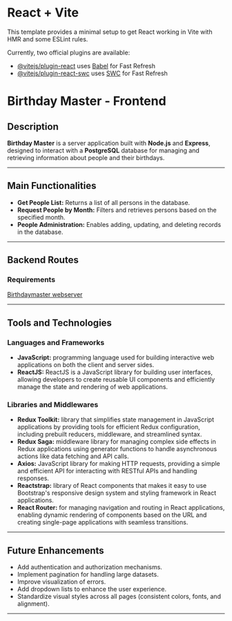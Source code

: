 # React + Vite

This template provides a minimal setup to get React working in Vite with HMR and some ESLint rules.

Currently, two official plugins are available:

- [@vitejs/plugin-react](https://github.com/vitejs/vite-plugin-react/blob/main/packages/plugin-react/README.md) uses [Babel](https://babeljs.io/) for Fast Refresh
- [@vitejs/plugin-react-swc](https://github.com/vitejs/vite-plugin-react-swc) uses [SWC](https://swc.rs/) for Fast Refresh

# Birthday Master - Frontend

## Description

**Birthday Master** is a server application built with **Node.js** and **Express**, designed to interact with a **PostgreSQL** database for managing and retrieving information about people and their birthdays.

---

## Main Functionalities

- **Get People List:** Returns a list of all persons in the database.
- **Request People by Month:** Filters and retrieves persons based on the specified month.
- **People Administration:** Enables adding, updating, and deleting records in the database.

---

## Backend Routes

### Requirements
[Birthdaymaster webserver](https://github.com/AdolfoFC9/BirthdayMasterWebServer)

---

## Tools and Technologies

### Languages and Frameworks
- **JavaScript:** programming language used for building interactive web applications on both the client and server sides.
- **ReactJS:** ReactJS is a JavaScript library for building user interfaces, allowing developers to create reusable UI components and efficiently manage the state and rendering of web applications.

### Libraries and Middlewares
- **Redux Toolkit:** library that simplifies state management in JavaScript applications by providing tools for efficient Redux configuration, including prebuilt reducers, middleware, and streamlined syntax.
- **Redux Saga:** middleware library for managing complex side effects in Redux applications using generator functions to handle asynchronous actions like data fetching and API calls.
- **Axios:** JavaScript library for making HTTP requests, providing a simple and efficient API for interacting with RESTful APIs and handling responses.
- **Reactstrap:** library of React components that makes it easy to use Bootstrap's responsive design system and styling framework in React applications.
- **React Router:** for managing navigation and routing in React applications, enabling dynamic rendering of components based on the URL and creating single-page applications with seamless transitions. 

---

## Future Enhancements

- Add authentication and authorization mechanisms.
- Implement pagination for handling large datasets.
- Improve visualization of errors.
- Add dropdown lists to enhance the user experience.
- Standardize visual styles across all pages (consistent colors, fonts, and alignment).

---